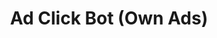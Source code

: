 ---
title: Ad Click Bot (Own Ads)
layout: kill-chain
phases: [Resource Development, Defence Bypass, Attack Execution]
tactics: [Website Creation, Infrastructure Acquisition, Human Emulation, Proxying, Fake Interaction]
techniques: [Cloning, New Site Creation, URL Disguise, Botnet, Proxies, Command & Control, Fake Credibility Generation, Mouse Usage, User Agent Spoofing, IP Rotation, Click Interaction]
short-desc: Ad click bots are used to commit digital ad fraud by automatically clicking on digital advertisements to inflate the number of clicks the advertisement receives. With adversary owned ads, the objective for the adversary is to gain payment for clicks on these ads. 
---